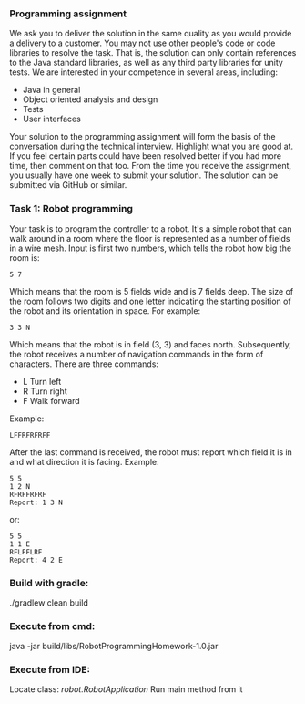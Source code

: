 ### Programming assignment

We ask you to deliver the solution in the same quality as you would provide a delivery to a customer.
You may not use other people's code or code libraries to resolve the task. That is, the solution can only
contain references to the Java standard libraries, as well as any third party libraries for unity tests.
We are interested in your competence in several areas, including:

- Java in general
- Object oriented analysis and design
- Tests
- User interfaces

Your solution to the programming assignment will form the basis of the conversation during the technical
interview. Highlight what you are good at. If you feel certain parts could have been resolved better if you
had more time, then comment on that too.
From the time you receive the assignment, you usually have one week to submit your solution.
The solution can be submitted via GitHub or similar.

### Task 1: Robot programming
Your task is to program the controller to a robot. It's a simple robot that can walk around in a room where
the floor is represented as a number of fields in a wire mesh. Input is first two numbers, which tells the
robot how big the room is:

`5 7`

Which means that the room is 5 fields wide and is 7 fields deep.
The size of the room follows two digits and one letter indicating the starting position of the robot and its
orientation in space. For example:

`3 3 N`

Which means that the robot is in field (3, 3) and faces north. Subsequently, the robot receives a number of
navigation commands in the form of characters. There are three commands:

- L Turn left
- R Turn right
- F Walk forward

Example:

`LFFRFRFRFF`

After the last command is received, the robot must report which field it is in and what direction it is facing. Example:

```
5 5
1 2 N
RFRFFRFRF
Report: 1 3 N
```

or:
```
5 5
1 1 E
RFLFFLRF
Report: 4 2 E
```

### Build with gradle:
./gradlew clean build

### Execute from cmd:
java -jar build/libs/RobotProgrammingHomework-1.0.jar

### Execute from IDE:
Locate class: *robot.RobotApplication*
Run main method from it
